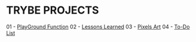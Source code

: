 # TRYBE PROJECTS
01 - [PlayGround Function]()
02 - [Lessons Learned]()
03 - [Pixels Art]()
04 - [To-Do List]()
